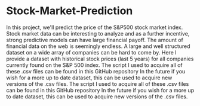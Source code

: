 # Stock-Market-Prediction
In this project, we'll predict the price of the S&P500 stock market index.
Stock market data can be interesting to analyze and as a further incentive, strong predictive models can have large financial payoff. The amount of financial data on the web is seemingly endless. A large and well structured dataset on a wide array of companies can be hard to come by. Here I provide a dataset with historical stock prices (last 5 years) for all companies currently found on the S&P 500 index.
The script I used to acquire all of these .csv files can be found in this GitHub repository In the future if you wish for a more up to date dataset, this can be used to acquire new versions of the .csv files.
The script I used to acquire all of these .csv files can be found in this GitHub repository In the future if you wish for a more up to date dataset, this can be used to acquire new versions of the .csv files.

